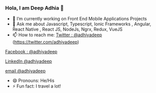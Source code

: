 ### Hola, I am Deep Adhia 👋


- 🔭 I’m currently working on Front End Mobile Applications Projects
- 💬 Ask me about Javascript, Typescript, Ionic Frameworks , Angular, React Native , React JS, NodeJs, Ngrx, Redux, VueJS
- 📫 How to reach me: [Twitter : @adhiyadeep](https://twitter.com/adhiyadeep)
(https://twitter.com/adhiyadeep)

[Facebook : @adhiyadeep](https://www.facebook.com/adhiyadeep)

[LinkedIn @adhiyadeep](https://www.linkedin.com/in/deep-adhia-95494079/) 

[email @adhiyadeep](adhiyadeep@gmail.com)

- 😄 Pronouns: He/His
- ⚡ Fun fact: I travel a lot!

